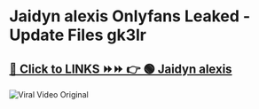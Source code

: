 
 # Jaidyn alexis Onlyfans Leaked - Update Files gk3lr

## <h2><a href="https://clipsfans.com/Jaidyn_alexis&ref=git">🔗 Click to LINKS ⏩⏩ 👉 🟢 Jaidyn alexis </a></h2>

<a href="https://clipsfans.com/Jaidyn_alexis&ref=git" rel="nofollow" data-target="animated-image.originalLink"><img src="https://i.ibb.co.com/xMMVF88/686577567.gif" alt="Viral Video Original" style="max-width: 100%; display: inline-block;" data-target="animated-image.originalImage"></a>

